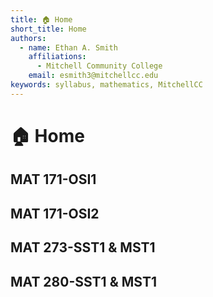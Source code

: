 ```yaml
---
title: 🏠 Home
short_title: Home
authors:
  - name: Ethan A. Smith
    affiliations:
      - Mitchell Community College
    email: esmith3@mitchellcc.edu
keywords: syllabus, mathematics, MitchellCC
---
```


# 🏠 Home

## MAT 171-OSI1

## MAT 171-OSI2

## MAT 273-SST1 & MST1

## MAT 280-SST1 & MST1